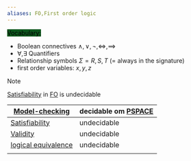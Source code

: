 ```yaml
---
aliases: FO,First order logic
---
```

<mark style="background: #014E11F2;">Vocabulary:</mark> 
- Boolean connectives $\land,\lor,\neg,\iff,\implies$
- $\forall,\exists$ Quantifiers
- Relationship symbols $\Sigma = {R,S,T}$ (= always in the signature)
- first order variables: $x,y,z$
>[!Note] 
>[Satisfiability](Satisfiability.md) in [FO](FO%20-%20First%20order%20logic.md) is undecidable

| [Model-checking](Model-checking.md)             | decidable om [PSPACE](P-Space.md) |
| ----------------------------------------------- | --------------------------------- |
| [Satisfiability](Satisfiability.md)             | undecidable                       |
| [Validity](Validity.md)                         | undecidable                       |
| [logical equivalence](logical%20equivalence.md) | undecidable                       |
|                                                 |                                   |